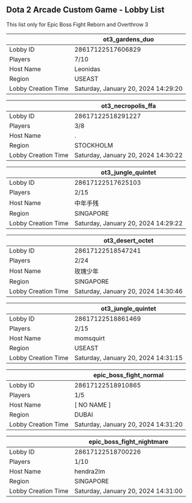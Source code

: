 ## Dota 2 Arcade Custom Game - Lobby List

This list only for Epic Boss Fight Reborn and Overthrow 3

|  | ot3_gardens_duo |
| ------ | ------ |
| Lobby ID | 28617122517606829 |
| Players | 7/10 |
| Host Name | Leonidas |
| Region | USEAST |
| Lobby Creation Time | Saturday, January 20, 2024 14:29:20 |


|  | ot3_necropolis_ffa |
| ------ | ------ |
| Lobby ID | 28617122518291227 |
| Players | 3/8 |
| Host Name | . |
| Region | STOCKHOLM |
| Lobby Creation Time | Saturday, January 20, 2024 14:30:22 |


|  | ot3_jungle_quintet |
| ------ | ------ |
| Lobby ID | 28617122517625103 |
| Players | 2/15 |
| Host Name | 中年手残 |
| Region | SINGAPORE |
| Lobby Creation Time | Saturday, January 20, 2024 14:29:22 |


|  | ot3_desert_octet |
| ------ | ------ |
| Lobby ID | 28617122518547241 |
| Players | 2/24 |
| Host Name | 玫瑰少年 |
| Region | SINGAPORE |
| Lobby Creation Time | Saturday, January 20, 2024 14:30:46 |


|  | ot3_jungle_quintet |
| ------ | ------ |
| Lobby ID | 28617122518861469 |
| Players | 2/15 |
| Host Name | momsquirt |
| Region | USEAST |
| Lobby Creation Time | Saturday, January 20, 2024 14:31:15 |


|  | epic_boss_fight_normal |
| ------ | ------ |
| Lobby ID | 28617122518910865 |
| Players | 1/5 |
| Host Name | [ NO NAME ] |
| Region | DUBAI |
| Lobby Creation Time | Saturday, January 20, 2024 14:31:20 |


|  | epic_boss_fight_nightmare |
| ------ | ------ |
| Lobby ID | 28617122518700226 |
| Players | 1/10 |
| Host Name | hendra2lm |
| Region | SINGAPORE |
| Lobby Creation Time | Saturday, January 20, 2024 14:31:00 |


